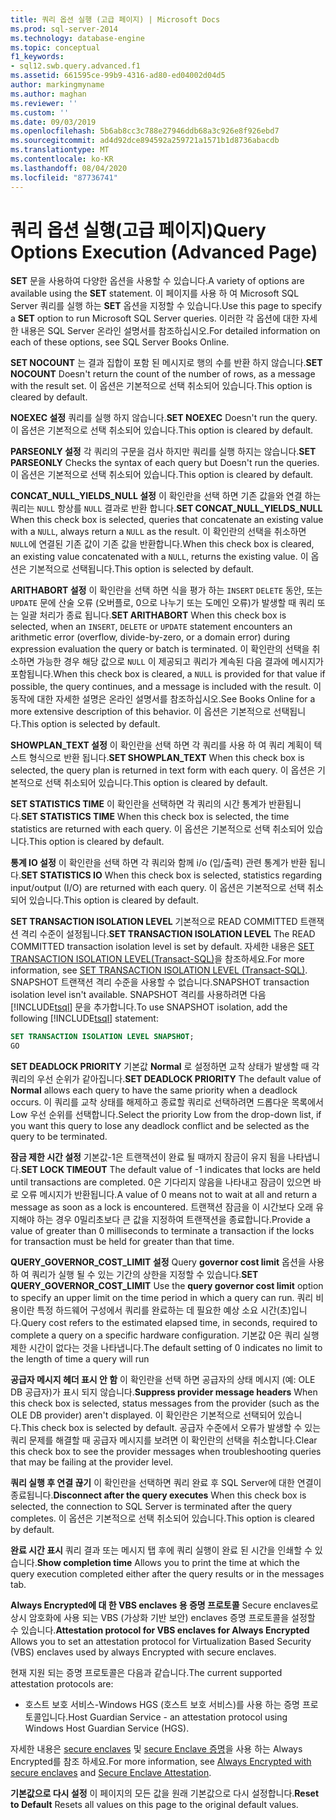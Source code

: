 ```yaml
---
title: 쿼리 옵션 실행 (고급 페이지) | Microsoft Docs
ms.prod: sql-server-2014
ms.technology: database-engine
ms.topic: conceptual
f1_keywords:
- sql12.swb.query.advanced.f1
ms.assetid: 661595ce-99b9-4316-ad80-ed04002d04d5
author: markingmyname
ms.author: maghan
ms.reviewer: ''
ms.custom: ''
ms.date: 09/03/2019
ms.openlocfilehash: 5b6ab8cc3c788e27946ddb68a3c926e8f926ebd7
ms.sourcegitcommit: ad4d92dce894592a259721a1571b1d8736abacdb
ms.translationtype: MT
ms.contentlocale: ko-KR
ms.lasthandoff: 08/04/2020
ms.locfileid: "87736741"
---
```

# <a name="query-options-execution-advanced-page"></a><span data-ttu-id="9d3fa-102">쿼리 옵션 실행(고급 페이지)</span><span class="sxs-lookup"><span data-stu-id="9d3fa-102">Query Options Execution (Advanced Page)</span></span>

  <span data-ttu-id="9d3fa-103">**SET** 문을 사용하여 다양한 옵션을 사용할 수 있습니다.</span><span class="sxs-lookup"><span data-stu-id="9d3fa-103">A variety of options are available using the **SET** statement.</span></span> <span data-ttu-id="9d3fa-104">이 페이지를 사용 하 여 Microsoft SQL Server 쿼리를 실행 하는 **SET** 옵션을 지정할 수 있습니다.</span><span class="sxs-lookup"><span data-stu-id="9d3fa-104">Use this page to specify a **SET** option to run Microsoft SQL Server queries.</span></span> <span data-ttu-id="9d3fa-105">이러한 각 옵션에 대한 자세한 내용은 SQL Server 온라인 설명서를 참조하십시오.</span><span class="sxs-lookup"><span data-stu-id="9d3fa-105">For detailed information on each of these options, see SQL Server Books Online.</span></span>
  
<span data-ttu-id="9d3fa-106">**SET NOCOUNT** 는 결과 집합이 포함 된 메시지로 행의 수를 반환 하지 않습니다.</span><span class="sxs-lookup"><span data-stu-id="9d3fa-106">**SET NOCOUNT** Doesn't return the count of the number of rows, as a message with the result set.</span></span> <span data-ttu-id="9d3fa-107">이 옵션은 기본적으로 선택 취소되어 있습니다.</span><span class="sxs-lookup"><span data-stu-id="9d3fa-107">This option is cleared by default.</span></span>

<span data-ttu-id="9d3fa-108">**NOEXEC 설정** 쿼리를 실행 하지 않습니다.</span><span class="sxs-lookup"><span data-stu-id="9d3fa-108">**SET NOEXEC** Doesn't run the query.</span></span> <span data-ttu-id="9d3fa-109">이 옵션은 기본적으로 선택 취소되어 있습니다.</span><span class="sxs-lookup"><span data-stu-id="9d3fa-109">This option is cleared by default.</span></span>

<span data-ttu-id="9d3fa-110">**PARSEONLY 설정** 각 쿼리의 구문을 검사 하지만 쿼리를 실행 하지는 않습니다.</span><span class="sxs-lookup"><span data-stu-id="9d3fa-110">**SET PARSEONLY** Checks the syntax of each query but Doesn't run the queries.</span></span> <span data-ttu-id="9d3fa-111">이 옵션은 기본적으로 선택 취소되어 있습니다.</span><span class="sxs-lookup"><span data-stu-id="9d3fa-111">This option is cleared by default.</span></span>  

<span data-ttu-id="9d3fa-112">**CONCAT_NULL_YIELDS_NULL 설정** 이 확인란을 선택 하면 기존 값을와 연결 하는 쿼리는 `NULL` 항상를 `NULL` 결과로 반환 합니다.</span><span class="sxs-lookup"><span data-stu-id="9d3fa-112">**SET CONCAT_NULL_YIELDS_NULL** When this check box is selected, queries that concatenate an existing value with a `NULL`, always return a `NULL` as the result.</span></span> <span data-ttu-id="9d3fa-113">이 확인란의 선택을 취소하면 `NULL`에 연결된 기존 값이 기존 값을 반환합니다.</span><span class="sxs-lookup"><span data-stu-id="9d3fa-113">When this check box is cleared, an existing value concatenated with a `NULL`, returns the existing value.</span></span> <span data-ttu-id="9d3fa-114">이 옵션은 기본적으로 선택됩니다.</span><span class="sxs-lookup"><span data-stu-id="9d3fa-114">This option is selected by default.</span></span>

<span data-ttu-id="9d3fa-115">**ARITHABORT 설정** 이 확인란을 선택 하면 식을 평가 하는 `INSERT` `DELETE` 동안, 또는 `UPDATE` 문에 산술 오류 (오버플로, 0으로 나누기 또는 도메인 오류)가 발생할 때 쿼리 또는 일괄 처리가 종료 됩니다.</span><span class="sxs-lookup"><span data-stu-id="9d3fa-115">**SET ARITHABORT** When this check box is selected, when an `INSERT`, `DELETE` or `UPDATE` statement encounters an arithmetic error (overflow, divide-by-zero, or a domain error) during expression evaluation the query or batch is terminated.</span></span> <span data-ttu-id="9d3fa-116">이 확인란의 선택을 취소하면 가능한 경우 해당 값으로 `NULL` 이 제공되고 쿼리가 계속된 다음 결과에 메시지가 포함됩니다.</span><span class="sxs-lookup"><span data-stu-id="9d3fa-116">When this check box is cleared, a `NULL` is provided for that value if possible, the query continues, and a message is included with the result.</span></span> <span data-ttu-id="9d3fa-117">이 동작에 대한 자세한 설명은 온라인 설명서를 참조하십시오.</span><span class="sxs-lookup"><span data-stu-id="9d3fa-117">See Books Online for a more extensive description of this behavior.</span></span> <span data-ttu-id="9d3fa-118">이 옵션은 기본적으로 선택됩니다.</span><span class="sxs-lookup"><span data-stu-id="9d3fa-118">This option is selected by default.</span></span>
  
<span data-ttu-id="9d3fa-119">**SHOWPLAN_TEXT 설정** 이 확인란을 선택 하면 각 쿼리를 사용 하 여 쿼리 계획이 텍스트 형식으로 반환 됩니다.</span><span class="sxs-lookup"><span data-stu-id="9d3fa-119">**SET SHOWPLAN_TEXT** When this check box is selected, the query plan is returned in text form with each query.</span></span> <span data-ttu-id="9d3fa-120">이 옵션은 기본적으로 선택 취소되어 있습니다.</span><span class="sxs-lookup"><span data-stu-id="9d3fa-120">This option is cleared by default.</span></span>
  
<span data-ttu-id="9d3fa-121">**SET STATISTICS TIME** 이 확인란을 선택하면 각 쿼리의 시간 통계가 반환됩니다.</span><span class="sxs-lookup"><span data-stu-id="9d3fa-121">**SET STATISTICS TIME** When this check box is selected, the time statistics are returned with each query.</span></span> <span data-ttu-id="9d3fa-122">이 옵션은 기본적으로 선택 취소되어 있습니다.</span><span class="sxs-lookup"><span data-stu-id="9d3fa-122">This option is cleared by default.</span></span>
  
<span data-ttu-id="9d3fa-123">**통계 IO 설정** 이 확인란을 선택 하면 각 쿼리와 함께 i/o (입/출력) 관련 통계가 반환 됩니다.</span><span class="sxs-lookup"><span data-stu-id="9d3fa-123">**SET STATISTICS IO** When this check box is selected, statistics regarding input/output (I/O) are returned with each query.</span></span> <span data-ttu-id="9d3fa-124">이 옵션은 기본적으로 선택 취소되어 있습니다.</span><span class="sxs-lookup"><span data-stu-id="9d3fa-124">This option is cleared by default.</span></span>
  
<span data-ttu-id="9d3fa-125">**SET TRANSACTION ISOLATION LEVEL** 기본적으로 READ COMMITTED 트랜잭션 격리 수준이 설정됩니다.</span><span class="sxs-lookup"><span data-stu-id="9d3fa-125">**SET TRANSACTION ISOLATION LEVEL** The READ COMMITTED transaction isolation level is set by default.</span></span> <span data-ttu-id="9d3fa-126">자세한 내용은 [SET TRANSACTION ISOLATION LEVEL&#40;Transact-SQL&#41;](/sql/t-sql/statements/set-transaction-isolation-level-transact-sql)을 참조하세요.</span><span class="sxs-lookup"><span data-stu-id="9d3fa-126">For more information, see [SET TRANSACTION ISOLATION LEVEL &#40;Transact-SQL&#41;](/sql/t-sql/statements/set-transaction-isolation-level-transact-sql).</span></span> <span data-ttu-id="9d3fa-127">SNAPSHOT 트랜잭션 격리 수준을 사용할 수 없습니다.</span><span class="sxs-lookup"><span data-stu-id="9d3fa-127">SNAPSHOT transaction isolation level isn't available.</span></span> <span data-ttu-id="9d3fa-128">SNAPSHOT 격리를 사용하려면 다음 [!INCLUDE[tsql](../includes/tsql-md.md)] 문을 추가합니다.</span><span class="sxs-lookup"><span data-stu-id="9d3fa-128">To use SNAPSHOT isolation, add the following [!INCLUDE[tsql](../includes/tsql-md.md)] statement:</span></span>
  
  ```sql
  SET TRANSACTION ISOLATION LEVEL SNAPSHOT;
  GO
  ```

<span data-ttu-id="9d3fa-129">**SET DEADLOCK PRIORITY** 기본값 **Normal** 로 설정하면 교착 상태가 발생할 때 각 쿼리의 우선 순위가 같아집니다.</span><span class="sxs-lookup"><span data-stu-id="9d3fa-129">**SET DEADLOCK PRIORITY** The default value of **Normal** allows each query to have the same priority when a deadlock occurs.</span></span> <span data-ttu-id="9d3fa-130">이 쿼리를 교착 상태를 해제하고 종료할 쿼리로 선택하려면 드롭다운 목록에서 Low 우선 순위를 선택합니다.</span><span class="sxs-lookup"><span data-stu-id="9d3fa-130">Select the priority Low from the drop-down list, if you want this query to lose any deadlock conflict and be selected as the query to be terminated.</span></span>

<span data-ttu-id="9d3fa-131">**잠금 제한 시간 설정** 기본값-1은 트랜잭션이 완료 될 때까지 잠금이 유지 됨을 나타냅니다.</span><span class="sxs-lookup"><span data-stu-id="9d3fa-131">**SET LOCK TIMEOUT** The default value of -1 indicates that locks are held until transactions are completed.</span></span> <span data-ttu-id="9d3fa-132">0은 기다리지 않음을 나타내고 잠금이 있으면 바로 오류 메시지가 반환됩니다.</span><span class="sxs-lookup"><span data-stu-id="9d3fa-132">A value of 0 means not to wait at all and return a message as soon as a lock is encountered.</span></span> <span data-ttu-id="9d3fa-133">트랜잭션 잠금을 이 시간보다 오래 유지해야 하는 경우 0밀리초보다 큰 값을 지정하여 트랜잭션을 종료합니다.</span><span class="sxs-lookup"><span data-stu-id="9d3fa-133">Provide a value of greater than 0 milliseconds to terminate a transaction if the locks for transaction must be held for greater than that time.</span></span>

<span data-ttu-id="9d3fa-134">**QUERY_GOVERNOR_COST_LIMIT 설정** Query **governor cost limit** 옵션을 사용 하 여 쿼리가 실행 될 수 있는 기간의 상한을 지정할 수 있습니다.</span><span class="sxs-lookup"><span data-stu-id="9d3fa-134">**SET QUERY_GOVERNOR_COST_LIMIT** Use the **query governor cost limit** option to specify an upper limit on the time period in which a query can run.</span></span> <span data-ttu-id="9d3fa-135">쿼리 비용이란 특정 하드웨어 구성에서 쿼리를 완료하는 데 필요한 예상 소요 시간(초)입니다.</span><span class="sxs-lookup"><span data-stu-id="9d3fa-135">Query cost refers to the estimated elapsed time, in seconds, required to complete a query on a specific hardware configuration.</span></span> <span data-ttu-id="9d3fa-136">기본값 0은 쿼리 실행 제한 시간이 없다는 것을 나타냅니다.</span><span class="sxs-lookup"><span data-stu-id="9d3fa-136">The default setting of 0 indicates no limit to the length of time a query will run</span></span>

<span data-ttu-id="9d3fa-137">**공급자 메시지 헤더 표시 안 함** 이 확인란을 선택 하면 공급자의 상태 메시지 (예: OLE DB 공급자)가 표시 되지 않습니다.</span><span class="sxs-lookup"><span data-stu-id="9d3fa-137">**Suppress provider message headers** When this check box is selected, status messages from the provider (such as the OLE DB provider) aren't displayed.</span></span> <span data-ttu-id="9d3fa-138">이 확인란은 기본적으로 선택되어 있습니다.</span><span class="sxs-lookup"><span data-stu-id="9d3fa-138">This check box is selected by default.</span></span> <span data-ttu-id="9d3fa-139">공급자 수준에서 오류가 발생할 수 있는 쿼리 문제를 해결할 때 공급자 메시지를 보려면 이 확인란의 선택을 취소합니다.</span><span class="sxs-lookup"><span data-stu-id="9d3fa-139">Clear this check box to see the provider messages when troubleshooting queries that may be failing at the provider level.</span></span>

<span data-ttu-id="9d3fa-140">**쿼리 실행 후 연결 끊기** 이 확인란을 선택하면 쿼리 완료 후 SQL Server에 대한 연결이 종료됩니다.</span><span class="sxs-lookup"><span data-stu-id="9d3fa-140">**Disconnect after the query executes** When this check box is selected, the connection to SQL Server is terminated after the query completes.</span></span> <span data-ttu-id="9d3fa-141">이 옵션은 기본적으로 선택 취소되어 있습니다.</span><span class="sxs-lookup"><span data-stu-id="9d3fa-141">This option is cleared by default.</span></span>

<span data-ttu-id="9d3fa-142">**완료 시간 표시** 쿼리 결과 또는 메시지 탭 후에 쿼리 실행이 완료 된 시간을 인쇄할 수 있습니다.</span><span class="sxs-lookup"><span data-stu-id="9d3fa-142">**Show completion time** Allows you to print the time at which the query execution completed either after the query results or in the messages tab.</span></span>

<span data-ttu-id="9d3fa-143">**Always Encrypted에 대 한 VBS enclaves 용 증명 프로토콜** Secure enclaves로 상시 암호화에 사용 되는 VBS (가상화 기반 보안) enclaves 증명 프로토콜을 설정할 수 있습니다.</span><span class="sxs-lookup"><span data-stu-id="9d3fa-143">**Attestation protocol for VBS enclaves for Always Encrypted** Allows you to set an attestation protocol for Virtualization Based Security (VBS) enclaves used by always Encrypted with secure enclaves.</span></span>

<span data-ttu-id="9d3fa-144">현재 지원 되는 증명 프로토콜은 다음과 같습니다.</span><span class="sxs-lookup"><span data-stu-id="9d3fa-144">The current supported attestation protocols are:</span></span>

* <span data-ttu-id="9d3fa-145">호스트 보호 서비스-Windows HGS (호스트 보호 서비스)를 사용 하는 증명 프로토콜입니다.</span><span class="sxs-lookup"><span data-stu-id="9d3fa-145">Host Guardian Service - an attestation protocol using Windows Host Guardian Service (HGS).</span></span>

<span data-ttu-id="9d3fa-146">자세한 내용은 [secure enclaves](https://docs.microsoft.com/sql/relational-databases/security/encryption/always-encrypted-enclaves?view=sqlallproducts-allversions) 및 [secure Enclave 증명](https://docs.microsoft.com/sql/relational-databases/security/encryption/always-encrypted-enclaves?view=sqlallproducts-allversions#secure-enclave-attestation)을 사용 하는 Always Encrypted를 참조 하세요.</span><span class="sxs-lookup"><span data-stu-id="9d3fa-146">For more information, see [Always Encrypted with secure enclaves](https://docs.microsoft.com/sql/relational-databases/security/encryption/always-encrypted-enclaves?view=sqlallproducts-allversions) and [Secure Enclave Attestation](https://docs.microsoft.com/sql/relational-databases/security/encryption/always-encrypted-enclaves?view=sqlallproducts-allversions#secure-enclave-attestation).</span></span>

<span data-ttu-id="9d3fa-147">**기본값으로 다시 설정** 이 페이지의 모든 값을 원래 기본값으로 다시 설정합니다.</span><span class="sxs-lookup"><span data-stu-id="9d3fa-147">**Reset to Default** Resets all values on this page to the original default values.</span></span>
